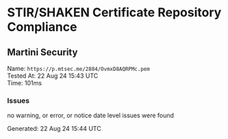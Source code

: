 # STIR/SHAKEN Certificate Repository Compliance

## Martini Security

Name: `https://p.mtsec.me/2884/OvmxD8AQRPMc.pem`\
Tested At: 22 Aug 24 15:43 UTC\
Time: 101ms

### Issues

no warning, or error, or notice date level issues were found

Generated: 22 Aug 24 15:44 UTC